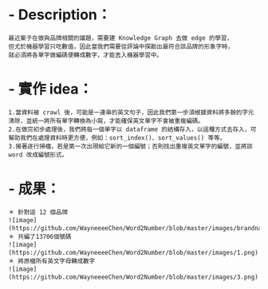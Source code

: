 # - Description：

	最近案子在做與品牌相關的議題，需要建 Knowledge Graph 去做 edge 的學習，
	但尤於機器學習只吃數值，因此當我們需要從評論中探勘出最符合該品牌的形象字時，
	就必須將各單字做編碼便轉成數字，才能丟入機器學習中。
			
# - 實作 idea：

	1.當資料被 crawl 後，可能是一連串的英文句子，因此我們第一步須根據資料將多餘的字元清除，並統一將所有單字轉換為小寫，才能確保英文單字不會被重複編碼。
	2.在做完初步處理後，我們將每一個單字以 dataframe 的結構存入，以這種方式去存入，可幫助我們在處理資料時更方便，例如：sort_index()、sort_values() 等等。
	3.接著逐行掃檔，若是第一次出現給它新的一個編號；否則找出重複英文單字的編號，並將該 word 改成編號形式。
	
# - 成果：
	＊ 針對這 12 個品牌
	![image](https://github.com/WayneeeeChen/Word2Number/blob/master/images/brandname.png)
	＊ 共編了13706個號碼
	![image](https://github.com/WayneeeeChen/Word2Number/blob/master/images/1.png)
	＊ 將原檔所有英文字母轉成數字
	![image](https://github.com/WayneeeeChen/Word2Number/blob/master/images/3.png)
